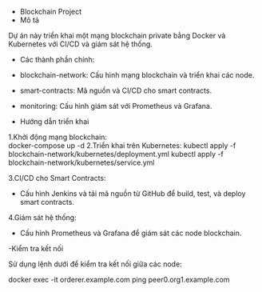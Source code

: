 - Blockchain Project
- Mô tả

Dự án này triển khai một mạng blockchain private bằng Docker và Kubernetes với CI/CD và giám sát hệ thống.

- Các thành phần chính:
- blockchain-network: Cấu hình mạng blockchain và triển khai các node.
- smart-contracts: Mã nguồn và CI/CD cho smart contracts.
- monitoring: Cấu hình giám sát với Prometheus và Grafana.

- Hướng dẫn triển khai

1.Khởi động mạng blockchain:   
    docker-compose up -d
2.Triển khai trên Kubernetes:
    kubectl apply -f blockchain-network/kubernetes/deployment.yml
    kubectl apply -f blockchain-network/kubernetes/service.yml

3.CI/CD cho Smart Contracts:
   - Cấu hình Jenkins và tải mã nguồn từ GitHub để build, test, và deploy smart contracts.

4.Giám sát hệ thống:
   - Cấu hình Prometheus và Grafana để giám sát các node blockchain.

-Kiểm tra kết nối

Sử dụng lệnh dưới để kiểm tra kết nối giữa các node:

docker exec -it orderer.example.com ping peer0.org1.example.com

